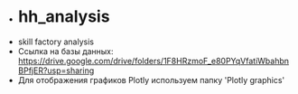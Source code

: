 - # hh_analysis
- skill factory analysis
- Ссылка на базы данных: https://drive.google.com/drive/folders/1F8HRzmoF_e80PYqVfatiWbahbnBPfjER?usp=sharing
- Для отображения графиков Plotly используем папку 'Plotly graphics'
